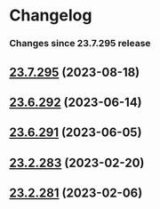 # Changelog

<!-- latest_release -->
<!-- latest_release -->


<!-- release_rollup since=23.7.295 -->
### Changes since 23.7.295 release
<!-- release_rollup -->

<!-- latest_stable_release -->
## [23.7.295](https://github.com/chef/omnibus-software/tree/23.7.295) (2023-08-18)
<!-- latest_stable_release -->

## [23.6.292](https://github.com/chef/omnibus-software/tree/23.6.292) (2023-06-14)

## [23.6.291](https://github.com/chef/omnibus-software/tree/23.6.291) (2023-06-05)

## [23.2.283](https://github.com/chef/omnibus-software/tree/23.2.283) (2023-02-20)

## [23.2.281](https://github.com/chef/omnibus-software/tree/23.2.281) (2023-02-06)
